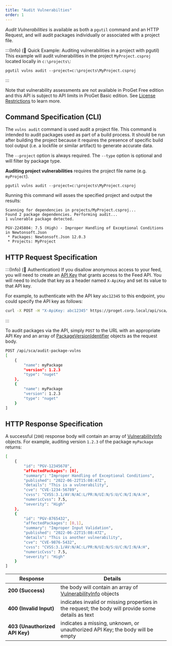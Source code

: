 ```yaml
---
title: "Audit Vulnerabilties"
order: 1
---
```


*Audit Vulnerabilities* is available as both a `pgutil` command and an HTTP Request, and will audit packages individually or associated with a project file.

:::(Info) (🚀 Quick Example: Auditing vulnerabilities in a project with pgutil)
This example will audit vulnerabilities in the project `MyProject.csproj` located locally in `c:\projects\`:

```plaintext
pgutil vulns audit --project=c:\projects\MyProject.csproj
```
:::

Note that vulnerability assessments are not available in ProGet Free edition and this API is subject to API limits in ProGet Basic edition. See [License Restrictions](/docs/proget/administration/license) to learn more.


## Command Specification (CLI)
The `vulns audit` command is used audit a project file. This command is intended to audit packages used as part of a build process. It should be run after building the project because it requires the presence of specific build tool output (i.e. a lockfile or similar artifact) to generate accurate data.

The  `--project` option is always required. The `--type` option is optional and will filter by package type.

**Auditing project vulnerabilities** requires the project file name (e.g. `myProject`).

```plaintext
pgutil vulns audit --project=c:\projects\MyProject.csproj
```

Running this command will asses the specified project and output the results:

```plaintext
Scanning for dependencies in projects/MyProject.csproj...
Found 2 package dependencies. Performing audit...
1 vulnerable package detected.

PGV-2245804: 7.5 (High) - Improper Handling of Exceptional Conditions in Newtonsoft.Json
 * Packages: Newtonsoft.Json 12.0.3
 * Projects: MyProject
```

## HTTP Request Specification

:::(Info) (🔑 Authentication)
If you disallow anonymous access to your feed, you will need to create an [API Key](/docs/proget/reference-api/proget-apikeys) that grants access to the Feed API.  You will need to include that key as a header named `X-ApiKey` and set its value to that API key.

For example, to authenticate with the API key `abc12345`  to this endpoint, you could specify the API key as follows:

```bash
curl -X POST -H "X-ApiKey: abc12345" https://proget.corp.local/api/sca/audit-package-vulns
```
:::

To audit packages via the API, simply `POST` to the URL with an appropriate API Key and an array of [PackageVersionIdentifier](https://github.com/Inedo/pgutil/blob/thousand/Inedo.ProGet/PackageVersionIdentifier.cs) objects as the request body.

```bash
POST /api/sca/audit-package-vulns
[ 
    {
        "name": myPackage
        "version": 1.2.3
        "type": "nuget"
    },
    {
        "name": myPackage
        "version": 1.2.3
        "type": "nuget"
    }
]
```

## HTTP Response Specification
A successful (`200`) response body will contain an array of [VulnerabilityInfo](https://github.com/Inedo/pgutil/blob/thousand/Inedo.ProGet/VulnerabilityInfo.cs) objects. For example, auditing version `1.2.3` of the package `myPackage` returns:

```bash
[
    {
        "id": "PGV-12345678",
        "affectedPackages": [0],
        "summary": "Improper Handling of Exceptional Conditions",
        "published": "2022-06-22T15:08:47Z",
        "details": "This is a vulnerability",
        "cve": "CVE-1234-56789",
        "cvss": "CVSS:3.1/AV:N/AC:L/PR:N/UI:N/S:U/C:N/I:N/A:H",
        "numericCvss": 7.5,
        "severity": "High"
    },
    {
        "id": "PGV-8765432",
        "affectedPackages": [0,1],
        "summary": "Improper Input Validation",
        "published": "2022-06-22T15:08:47Z",
        "details": "This is another vulnerability",
        "cve": "CVE-9876-5432",
        "cvss": "CVSS:3.1/AV:N/AC:L/PR:N/UI:N/S:U/C:N/I:N/A:H",
        "numericCvss": 7.5,
        "severity": "High"
    }
]
```

| Response | Details |
|---|---|
| **200 (Success)** | the body will contain an array of [VulnerabilityInfo](https://github.com/Inedo/pgutil/blob/thousand/Inedo.ProGet/VulnerabilityInfo.cs) objects |
| **400 (Invalid Input)** | indicates invalid or missing properties in the request; the body will provide some details as text |
| **403 (Unauthorized API Key)** | indicates a missing, unknown, or unauthorized API Key; the body will be empty |